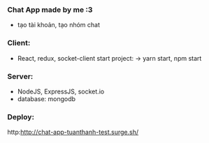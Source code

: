 ### Chat App made by me :3 
+ tạo tài khoản, tạo nhóm chat

### Client: 
+ React, redux, socket-client
start project: 
-> yarn start, npm start

### Server:
+ NodeJS, ExpressJS, socket.io
+ database: mongodb

### Deploy:
http:http://chat-app-tuanthanh-test.surge.sh/